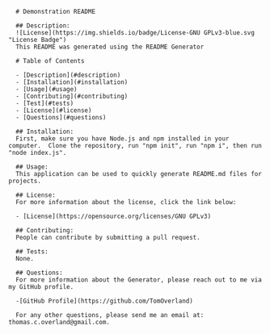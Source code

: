 
      # Demonstration README
      
      ## Description:
      ![License](https://img.shields.io/badge/License-GNU GPLv3-blue.svg "License Badge")
      This README was generated using the README Generator
  
      # Table of Contents
      
      - [Description](#description)
      - [Installation](#installation)
      - [Usage](#usage)
      - [Contributing](#contributing)
      - [Test](#tests)
      - [License](#license)
      - [Questions](#questions)
      
      ## Installation:
      First, make sure you have Node.js and npm installed in your computer.  Clone the repository, run "npm init", run "npm i", then run "node index.js".
  
      ## Usage:
      This application can be used to quickly generate README.md files for projects.
  
      ## License:
      For more information about the license, click the link below:
  
      - [License](https://opensource.org/licenses/GNU GPLv3)
  
      ## Contributing:
      People can contribute by submitting a pull request.
  
      ## Tests:
      None.
  
      ## Questions:
      For more information about the Generator, please reach out to me via my GitHub profile.
  
      -[GitHub Profile](https://github.com/TomOverland)
  
      For any other questions, please send me an email at: thomas.c.overland@gmail.com.
      